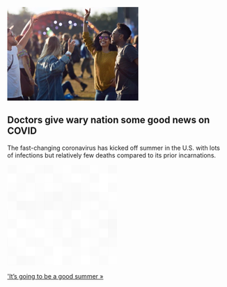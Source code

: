 
![Doctors give wary nation some good news on COVID](./20220703055836.png)
## Doctors give wary nation some good news on COVID

The fast-changing coronavirus has kicked off summer in the U.S. with lots of infections but relatively few deaths compared to its prior incarnations.

![pic](../square_bg.png)

['It’s going to be a good summer »](https://www.yahoo.com/news/now-wary-us-treads-water-124943511.html)
